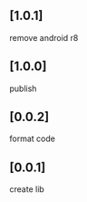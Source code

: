 ## [1.0.1]
  remove android r8
## [1.0.0]
  publish
## [0.0.2]
  format code
## [0.0.1]
  create lib
